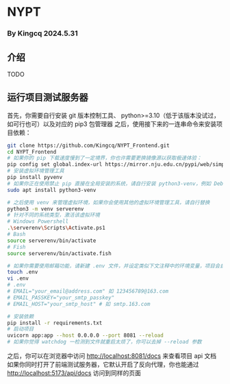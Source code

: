 # NYPT

### By Kingcq 2024.5.31

## 介绍
TODO

## 运行项目测试服务器
首先，你需要自行安装 git 版本控制工具、 python>=3.10（低于该版本没试过，如可行也可）以及对应的 pip3 包管理器
之后，使用接下来的一连串命令来安装项目依赖：
```sh
git clone https://github.com/Kingcq/NYPT_Frontend.git
cd NYPT_Frontend
# 如果你的 pip 下载速度慢到了一定境界，你也许需要更换镜像源以获取极速体验：
pip config set global.index-url https://mirror.nju.edu.cn/pypi/web/simple
# 安装虚拟环境管理工具
pip install pyvenv
# 如果你正在使用禁止 pip 直接在全局安装的系统，请自行安装 python3-venv，例如 Debian
sudo apt install python3-venv

# 之后使用 venv 来管理虚拟环境，如果你会使用其他的虚拟环境管理工具，请自行替换
python3 -m venv serverenv
# 针对不同的系统类型，激活该虚拟环境
# Windows Powershell
.\serverenv\Scripts\Activate.ps1
# Bash
source serverenv/bin/activate
# Fish
source serverenv/bin/activate.fish

# 如果你需要使用邮箱功能，请新建 .env 文件，并设定类似下文注释中的环境变量，项目会自动加载
touch .env
vi .env
# .env
# EMAIL="your_email@address.com" 如 123456789@163.com
# EMAIL_PASSKEY="your_smtp_passkey"
# EMAIL_HOST="your_smtp_host" # 如 smtp.163.com

# 安装依赖
pip install -r requirements.txt
# 启动项目
uvicorn app:app --host 0.0.0.0 --port 8081 --reload
# 如果你觉得 watchdog 一检测到文件就重启太烦了，你可以去掉 --reload 参数
```
之后，你可以在浏览器中访问 [http://localhost:8081/docs](http://localhost:8081/docs) 来查看项目 api 文档
如果你同时打开了前端测试服务器，它默认开启了反向代理，你也能通过 [http://localhost:5173/api/docs](http://localhost:5173/api/docs) 访问到同样的页面
